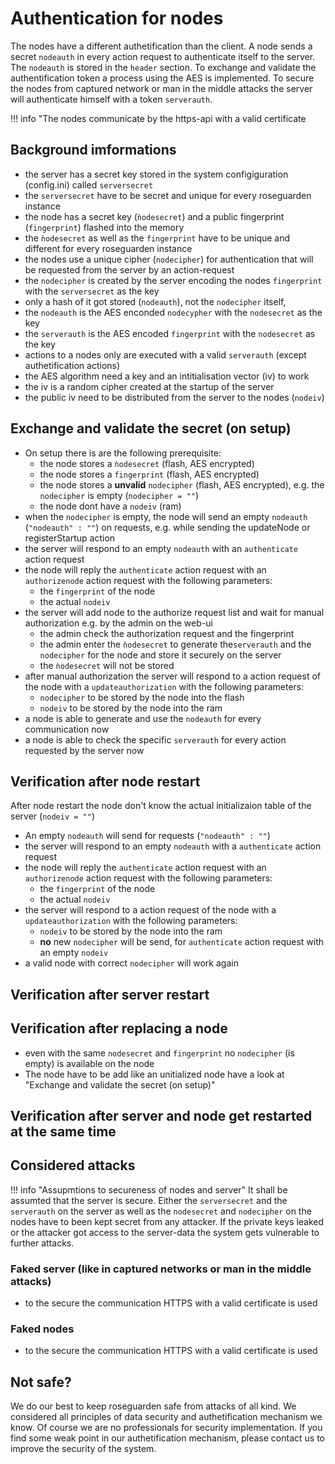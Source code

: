 # Authentication for nodes

The nodes have a different authetification than the client. A node sends a secret `nodeauth` in every action request to authenticate itself to the server. The `nodeauth` is stored in the `header` section. To exchange and validate the authentification token a process using the AES is implemented. To secure the nodes from captured network or man in the middle attacks the server will authenticate himself with a token `serverauth`.

!!! info "The nodes communicate by the https-api with a valid certificate 

## Background imformations

* the server has a secret key stored in the system configiguration (config.ini) called `serversecret`
* the `serversecret` have to be secret and unique for every roseguarden instance
* the node has a secret key (`ǹodesecret`) and a public fingerprint (`fingerprint`) flashed into the memory
* the `ǹodesecret` as well as the `fingerprint` have to be unique and different for every roseguarden instance
* the nodes use a unique cipher (`nodecipher`) for authentication that will be requested from the server by an action-request
* the `nodecipher` is created by the server encoding the nodes `fingerprint` with the `serversecret` as the key
* only a hash of it got stored (`nodeauth`), not the `nodecipher` itself,
* the `nodeauth` is the AES enconded `nodecypher` with the `nodesecret` as the key
* the `serverauth` is the AES encoded `fingerprint` with the `nodesecret` as the key
* actions to a nodes only are executed with a valid `serverauth` (except authetification actions)
* the AES algorithm need a key and an intitialisation vector (iv) to work
* the iv is a random cipher created at the startup of the server
* the public iv need to be distributed from the server to the nodes (`nodeiv`)


## Exchange and validate the secret (on setup)

* On setup there is are the following prerequisite:
    * the node stores a `ǹodesecret` (flash, AES encrypted)
    * the node stores a `fingerprint` (flash, AES encrypted)
    * the node stores a **unvalid** `nodecipher` (flash, AES encrypted), e.g. the `nodecipher` is empty (`nodecipher = ""`)
    * the node dont have a `nodeiv` (ram)
* when the `nodecipher` is empty, the node will send an empty `nodeauth` (`"nodeauth" : ""`) on requests, e.g. while sending the updateNode or registerStartup action
* the server will respond to an empty `nodeauth` with an `authenticate` action request
* the node will reply the `authenticate` action request with an `authorizenode` action request with the following parameters:
    * the `fingerprint` of the node
    * the actual `nodeiv`
* the server will add node to the authorize request list and wait for manual authorization e.g. by the admin on the web-ui
    * the admin check the authorization request and the fingerprint
    * the admin enter the `ǹodesecret` to generate the`serverauth` and the  `nodecipher` for the node and store it securely on the server
    * the `ǹodesecret` will not be stored
* after manual authorization the server will respond to a action request of the node with a `updateauthorization` with the following parameters:
    * `nodecipher` to be stored by the node into the flash
    * `nodeiv` to be stored by the node into the ram
* a node is able to generate and use the `nodeauth` for every communication now
* a node is able to check the specific `serverauth` for every action requested by the server now

## Verification after node restart

After node restart the node don't know the actual initializaion table of the server (`nodeiv = ""`)

* An empty `nodeauth` will send for requests (`"nodeauth" : ""`)
* the server will respond to an empty `nodeauth` with a `authenticate` action request
* the node will reply the `authenticate` action request with an `authorizenode` action request with the following parameters:
    * the `fingerprint` of the node
    * the actual `nodeiv`
* the server will respond to a action request of the node with a `updateauthorization` with the following parameters:
    * `nodeiv` to be stored by the node into the ram
    * **no** new `nodecipher` will be send, for `authenticate` action request with an empty `nodeiv`
* a valid node with correct `nodecipher` will work again

## Verification after server restart

## Verification after replacing a node

* even with the same `nodesecret` and `fingerprint` no `nodecipher` (is empty) is available on the node
* The node have to be add like an unitialized node have a look at "Exchange and validate the secret (on setup)"

## Verification after server and node get restarted at the same time

## Considered attacks

!!! info "Assupmtions to secureness of nodes and server"
It shall be assumted that the server is secure. Either the `serversecret` and the `serverauth` on the server as well as the `nodesecret` and `nodecipher` on the nodes have to been kept secret from any attacker. If the private keys leaked or the attacker got access to the server-data the system gets vulnerable to further attacks.

### Faked server (like in captured networks or man in the middle attacks)

* to the secure the communication HTTPS with a valid certificate is used

### Faked nodes

* to the secure the communication HTTPS with a valid certificate is used

## Not safe?

We do our best to keep roseguarden safe from attacks of all kind. We considered all principles of data security and authetification mechanism we know.
Of course we are no professionals for security implementation. If you find some weak point in our authetification mechanism, please contact us to improve the security of the system.